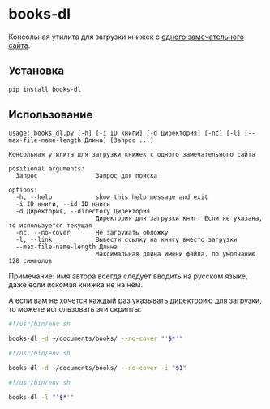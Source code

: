 # books-dl

Консольная утилита для загрузки книжек с [одного замечательного сайта](http://213.5.52.16/).

## Установка

```sh
pip install books-dl
```

## Использование

```
usage: books_dl.py [-h] [-i ID книги] [-d Директория] [-nc] [-l] [--max-file-name-length Длина] [Запрос ...]

Консольная утилита для загрузки книжек с одного замечательного сайта

positional arguments:
  Запрос                Запрос для поиска

options:
  -h, --help            show this help message and exit
  -i ID книги, --id ID книги
  -d Директория, --directory Директория
                        Директория для загрузки книг. Если не указана, то используется текущая
  -nc, --no-cover       Не загружать обложку
  -l, --link            Вывести ссылку на книгу вместо загрузки
  --max-file-name-length Длина
                        Максимальная длина имени файла, по умолчанию 128 символов
```

Примечание: имя автора всегда следует вводить на русском языке, даже если искомая книжка не на нём.

А если вам не хочется каждый раз указывать директорию для загрузки, то можете использовать эти скрипты:

```sh
#!/usr/bin/env sh

books-dl -d ~/documents/books/ --no-cover "'$*'"
```

```sh
#!/usr/bin/env sh

books-dl -d ~/documents/books/ --no-cover -i "$1"
```

```sh
#!/usr/bin/env sh

books-dl -l "'$*'"
```
